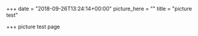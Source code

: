 +++
date = "2018-09-26T13:24:14+00:00"
picture_here = ""
title = "picture test"

+++
picture test page